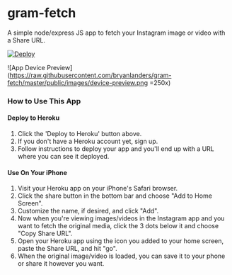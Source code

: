 # gram-fetch
A simple node/express JS app to fetch your Instagram image or video with a Share URL.

[![Deploy](https://www.herokucdn.com/deploy/button.svg)](https://heroku.com/deploy)

![App Device Preview](https://raw.githubusercontent.com/bryanlanders/gram-fetch/master/public/images/device-preview.png =250x)

### How to Use This App

#### Deploy to Heroku

1. Click the 'Deploy to Heroku' button above.
2. If you don't have a Heroku account yet, sign up.
3. Follow instructions to deploy your app and you'll end up with a URL where you can see it deployed.


#### Use On Your iPhone

1. Visit your Heroku app on your iPhone's Safari browser.
2. Click the share button in the bottom bar and choose "Add to Home Screen".
3. Customize the name, if desired, and click "Add".
4. Now when you're viewing images/videos in the Instagram app and you want to fetch the original media, click the 3 dots below it and choose "Copy Share URL".
5. Open your Heroku app using the icon you added to your home screen, paste the Share URL, and hit "go".
6. When the original image/video is loaded, you can save it to your phone or share it however you want.